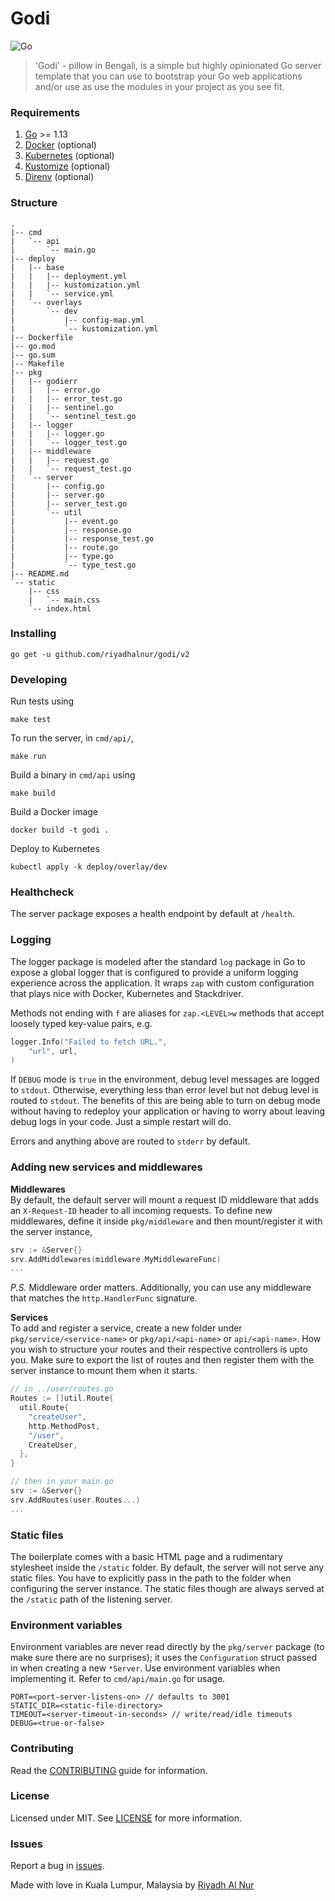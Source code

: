# Godi
![Go](https://github.com/riyadhalnur/godi/workflows/Go/badge.svg?branch=master)  

> 'Godi' - pillow in Bengali, is a simple but highly opinionated Go server template that you can
> use to bootstrap your Go web applications and/or use as use the modules in your project as you see fit.

### Requirements  
1. [Go](https://golang.org) >= 1.13  
2. [Docker](https://docker.com) (optional)  
3. [Kubernetes](https://kubernetes.io) (optional)  
4. [Kustomize](https://kustomize.io) (optional)  
5. [Direnv](https://direnv.net) (optional)  

### Structure
```
.
|-- cmd
|   `-- api
|       `-- main.go
|-- deploy
|   |-- base
|   |   |-- deployment.yml
|   |   |-- kustomization.yml
|   |   `-- service.yml
|   `-- overlays
|       `-- dev
|           |-- config-map.yml
|           `-- kustomization.yml
|-- Dockerfile
|-- go.mod
|-- go.sum
|-- Makefile
|-- pkg
|   |-- godierr
|   |   |-- error.go
|   |   |-- error_test.go
|   |   |-- sentinel.go
|   |   `-- sentinel_test.go
|   |-- logger
|   |   |-- logger.go
|   |   `-- logger_test.go
|   |-- middleware
|   |   |-- request.go
|   |   `-- request_test.go
|   `-- server
|       |-- config.go
|       |-- server.go
|       |-- server_test.go
|       `-- util
|           |-- event.go
|           |-- response.go
|           |-- response_test.go
|           |-- route.go
|           |-- type.go
|           `-- type_test.go
|-- README.md
`-- static
    |-- css
    |   `-- main.css
    `-- index.html
```  

### Installing  
`go get -u github.com/riyadhalnur/godi/v2`  

### Developing  
Run tests using
```shell  
make test
```  

To run the server, in `cmd/api/`,
```shell  
make run
```

Build a binary in `cmd/api` using  
```shell  
make build
```  

Build a Docker image  
```shell  
docker build -t godi .  
```  

Deploy to Kubernetes  
```shell  
kubectl apply -k deploy/overlay/dev  
```  

### Healthcheck
The server package exposes a health endpoint by default at `/health`.  

### Logging
The logger package is modeled after the standard `log` package in Go to expose a global logger that is configured to provide a uniform logging experience across the application. It wraps `zap` with custom configuration that plays nice with Docker, Kubernetes and Stackdriver.  

Methods not ending with `f` are aliases for `zap.<LEVEL>w` methods that accept loosely typed key-value pairs, e.g.  
```go
logger.Info("Failed to fetch URL.",
    "url", url,
)
```  

If `DEBUG` mode is `true` in the environment, debug level messages are logged to `stdout`. Otherwise, everything less than error level but not debug level is routed to `stdout`. The benefits of this are being able to turn on debug mode without having to redeploy your application or having to worry about leaving debug logs in your code. Just a simple restart will do.    

Errors and anything above are routed to `stderr` by default.  

### Adding new services and middlewares
**Middlewares**  
By default, the default server will mount a request ID middleware that adds an `X-Request-ID` header to all incoming requests. To define new middlewares, define it inside `pkg/middleware` and then mount/register it with the server instance,  
```go
srv := &Server{}
srv.AddMiddlewares(middleware.MyMiddlewareFunc)
...
``` 
*P.S.* Middleware order matters. Additionally, you can use any middleware that matches the `http.HandlerFunc` signature.     

**Services**  
To add and register a service, create a new folder under `pkg/service/<service-name>` or `pkg/api/<api-name>` or `api/<api-name>`. How you wish to structure your routes and their respective controllers is upto you. Make sure to export the list of routes and then register them with the server instance to mount them when it starts.    
```go
// in ../user/routes.go
Routes := []util.Route{
  util.Route{
    "createUser",
    http.MethodPost,
    "/user",
    CreateUser,
  },
}

// then in your main.go
srv := &Server{}
srv.AddRoutes(user.Routes...)
...
```  

### Static files  
The boilerplate comes with a basic HTML page and a rudimentary stylesheet inside the `/static` folder. By default, the server will not serve any static files. You have to explicitly pass in the path to the folder when configuring the server instance. The static files though are always served at the `/static` path of the listening server.  

### Environment variables  
Environment variables are never read directly by the `pkg/server` package (to make sure there are no surprises); it uses the `Configuration` struct passed in when creating a new `*Server`. Use environment variables when implementing it. Refer to `cmd/api/main.go` for usage.  
```
PORT=<port-server-listens-on> // defaults to 3001
STATIC_DIR=<static-file-directory>
TIMEOUT=<server-timeout-in-seconds> // write/read/idle timeouts
DEBUG=<true-or-false>
```  

### Contributing  
Read the [CONTRIBUTING](CONTRIBUTING.md) guide for information.  

### License  
Licensed under MIT. See [LICENSE](LICENSE) for more information.  

### Issues  
Report a bug in [issues](https://github.com/riyadhalnur/godi/issues).   

Made with love in Kuala Lumpur, Malaysia by [Riyadh Al Nur](https://verticalaxisbd.com)
